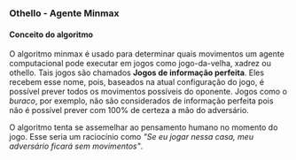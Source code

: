 ### Othello - Agente Minmax 

#### Conceito do algoritmo

O algoritmo minmax é usado para determinar quais movimentos um agente computacional pode executar em jogos como jogo-da-velha, xadrez ou othello. Tais jogos são chamados **Jogos de informação perfeita**. Eles recebem esse nome, pois, baseados na atual configuração do jogo, é possível prever todos os movimentos possíveis do oponente. Jogos como o *buraco*, por exemplo, não são considerados de informação perfeita pois não é possível prever com 100% de certeza a mão do adversário.

O algoritmo tenta se assemelhar ao pensamento humano no momento do jogo. Esse seria um raciocínio como *"Se eu jogar nessa casa, meu adversário ficará sem movimentos"*.